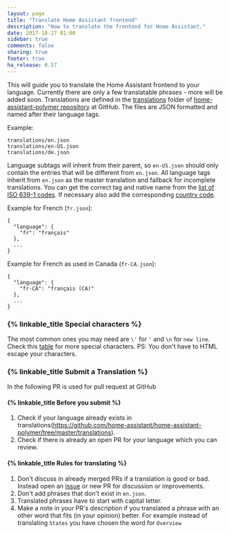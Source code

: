 ```yaml
---
layout: page
title: "Translate Home Assistant frontend"
description: "How to translate the frontend for Home Assistant."
date: 2017-10-27 01:00
sidebar: true
comments: false
sharing: true
footer: true
ha_release: 0.57
---
```


This will guide you to translate the Home Assistant frontend to your language. Currently there are only a few translatable phrases - more will be added soon.
Translations are defined in the [translations](https://github.com/home-assistant/home-assistant-polymer/tree/master/translations) folder of [home-assistant-polymer repository](https://github.com/home-assistant/home-assistant-polymer) at GitHub. The files are JSON formatted and named after their language tags.

Example:
```
translations/en.json
translations/en-US.json
translations/de.json
```

Language subtags will inherit from their parent, so `en-US.json` should only contain the entries that will be different from `en.json`. All language tags inherit from `en.json` as the master translation and fallback for incomplete translations.
You can get the correct tag and native name from the [list of ISO 639-1 codes](https://en.wikipedia.org/wiki/List_of_ISO_639-1_codes). If necessary also add the corresponding [country code](https://en.wikipedia.org/wiki/ISO_3166-1#Officially_assigned_code_elements).

Example for French (`fr.json`):
```
{
  "language": {
    "fr": "français"
  },
  ...
}
```
Example for French as used in Canada (`fr-CA.json`):
```
{
  "language": {
    "fr-CA": "français (CA)"
  },
  ...
}
```

### {% linkable_title Special characters %}
The most common ones you may need are `\'` for `'` and `\n` for `new line`. Check this [table](https://developer.mozilla.org/en-US/docs/Web/JavaScript/Guide/Grammar_and_types#Using_special_characters_in_strings) for more special characters. PS: You don't have to HTML escape your characters.

### {% linkable_title Submit a Translation %}
In the following PR is used for pull request at GitHub

#### {% linkable_title Before you submit %}
1. Check if your language already exists in translations(https://github.com/home-assistant/home-assistant-polymer/tree/master/translations).
2. Check if there is already an open PR for your language which you can review.

#### {% linkable_title Rules for translating %}
1. Don't discuss in already merged PRs if a translation is good or bad. Instead open an [issue](https://github.com/home-assistant/home-assistant-polymer/issues) or new PR for discussion or improvements.
2. Don't add phrases that don't exist in `en.json`.
3. Translated phrases have to start with capital letter.
4. Make a note in your PR's description if you translated a phrase with an other word that fits (in your opinion) better. For example instead of translating `States` you have chosen the word for `Overview`

